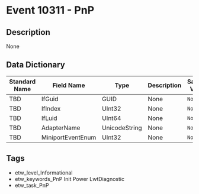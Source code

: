 # Event 10311 - PnP

## Description
None

## Data Dictionary
|Standard Name|Field Name|Type|Description|Sample Value|
|---|---|---|---|---|
|TBD|IfGuid|GUID|None|`None`|
|TBD|IfIndex|UInt32|None|`None`|
|TBD|IfLuid|UInt64|None|`None`|
|TBD|AdapterName|UnicodeString|None|`None`|
|TBD|MiniportEventEnum|UInt32|None|`None`|

## Tags
* etw_level_Informational
* etw_keywords_PnP Init Power LwtDiagnostic
* etw_task_PnP